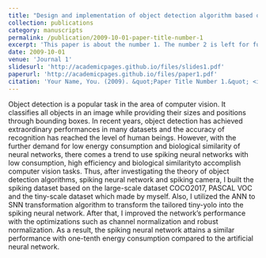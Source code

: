 ```yaml
---
title: "Design and implementation of object detection algorithm based on spiking neural network"
collection: publications
category: manuscripts
permalink: /publication/2009-10-01-paper-title-number-1
excerpt: 'This paper is about the number 1. The number 2 is left for future work.'
date: 2009-10-01
venue: 'Journal 1'
slidesurl: 'http://academicpages.github.io/files/slides1.pdf'
paperurl: 'http://academicpages.github.io/files/paper1.pdf'
citation: 'Your Name, You. (2009). &quot;Paper Title Number 1.&quot; <i>Journal 1</i>. 1(1).'
---
```


Object detection is a popular task in the area of computer vision. It classifies all objects in an image while providing their sizes and positions through bounding boxes. In recent years, object detection has achieved extraordinary performances in many datasets and the accuracy of recognition has reached the level of human beings. However, with the further demand for low energy consumption and biological similarity of neural networks, there comes a trend to use spiking neural networks with low consumption, high efficiency and biological similarityto accomplish computer vision tasks. 
Thus, after investigating the theory of object detection algorithms, spiking neural network and spiking camera, I built the spiking dataset based on the large-scale dataset 
COCO2017, PASCAL VOC and the tiny-scale dataset which made by myself. Also, I utilized the ANN to SNN transformation algorithm to transform the tailored tiny-yolo into the spiking neural network. After that, I improved the network’s performance with the optimizations such as channel normalization and robust normalization. As a result, the spiking neural network attains a similar performance with one-tenth energy consumption compared to the artificial neural network.
